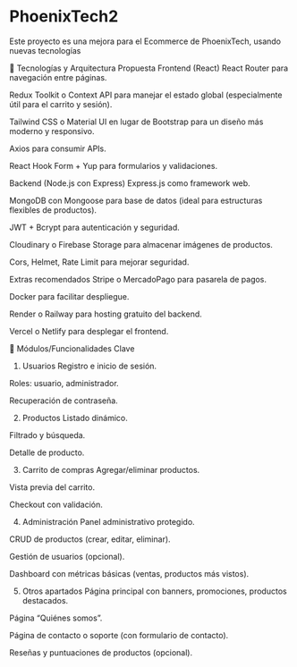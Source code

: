 # PhoenixTech2

Este proyecto es una mejora para el Ecommerce de PhoenixTech, usando nuevas tecnologías

🔧 Tecnologías y Arquitectura Propuesta
Frontend (React)
React Router para navegación entre páginas.

Redux Toolkit o Context API para manejar el estado global (especialmente útil para el carrito y sesión).

Tailwind CSS o Material UI en lugar de Bootstrap para un diseño más moderno y responsivo.

Axios para consumir APIs.

React Hook Form + Yup para formularios y validaciones.

Backend (Node.js con Express)
Express.js como framework web.

MongoDB con Mongoose para base de datos (ideal para estructuras flexibles de productos).

JWT + Bcrypt para autenticación y seguridad.

Cloudinary o Firebase Storage para almacenar imágenes de productos.

Cors, Helmet, Rate Limit para mejorar seguridad.

Extras recomendados
Stripe o MercadoPago para pasarela de pagos.

Docker para facilitar despliegue.

Render o Railway para hosting gratuito del backend.

Vercel o Netlify para desplegar el frontend.

🧩 Módulos/Funcionalidades Clave
1. Usuarios
Registro e inicio de sesión.

Roles: usuario, administrador.

Recuperación de contraseña.

2. Productos
Listado dinámico.

Filtrado y búsqueda.

Detalle de producto.

3. Carrito de compras
Agregar/eliminar productos.

Vista previa del carrito.

Checkout con validación.

4. Administración
Panel administrativo protegido.

CRUD de productos (crear, editar, eliminar).

Gestión de usuarios (opcional).

Dashboard con métricas básicas (ventas, productos más vistos).

5. Otros apartados
Página principal con banners, promociones, productos destacados.

Página “Quiénes somos”.

Página de contacto o soporte (con formulario de contacto).

Reseñas y puntuaciones de productos (opcional).
